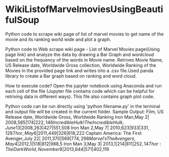 # WikiListofMarvelmoviesUsingBeautifulSoup
Python code to scrape wiki page of list of marvel movies to get name of the movie and its ranking world wide and plot a graph.

Python code to Web scrape wiki page - List of Marvel Movies page(Using page link) and analyze the data by drawing a Bar Graph and wordcloud based on the frequency of the words in Movie name. Retrives Movie Name, US Release date,  Worldwide Gross collection,  Worldwide Ranking of the Movies in the provided page link and writes into a .csv file.Used panda library to create a Bar graph based on ranking and word cloud.

How to execute code? Open the jupyter notebook using Anaconda and run each cell of the file (Jupyter file contains code which can be helpful for retriving data in different ways). This file also contains graph plot code.

Python code can be run directly using 'python filename.py' in the terminal and output file will be created in the current folder.
Sample Output:
Film, US Release date, Worldwide Gross, Worldwide Ranking
Iron Man,May 2| 2008,$585|174|222,146
Incredible Hulk !The Incredible Hulk,June 13| 2008,$263|427|551,508
Iron Man 2,May 7| 2010,$623|933|331,128
Thor,May 6| 2011,$449|326|618,222
Captain America: The First Avenger,July 22| 2011,$370|569|774,298
Marvel's The Avengers,May 4| 2012,$1|518|812|988,5
Iron Man 3,May 3| 2013,$1|214|811|252,14
Thor: The Dark World,November 8| 2013,$644|571|402,119


